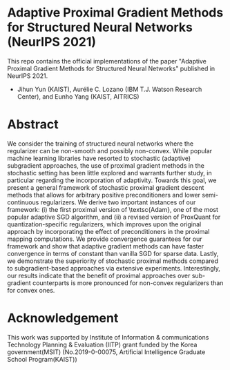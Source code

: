 # Adaptive Proximal Gradient Methods for Structured Neural Networks (NeurIPS 2021)
This repo contains the official implementations of the paper "Adaptive Proximal Gradient Methods for Structured Neural Networks" published in NeurIPS 2021.
+ Jihun Yun (KAIST), Aurélie C. Lozano (IBM T.J. Watson Research Center), and Eunho Yang (KAIST, AITRICS)

# Abstract
We consider the training of structured neural networks where the regularizer can be non-smooth and possibly non-convex. While popular machine learning libraries have resorted to stochastic (adaptive) subgradient approaches, the use of proximal gradient methods in the stochastic setting has been little explored and warrants further study, in particular regarding the incorporation of adaptivity. Towards this goal, we present a general framework of stochastic proximal gradient descent methods that allows for arbitrary positive preconditioners and lower semi-continuous regularizers. We derive two important instances of our framework: (i) the first proximal version of \textsc{Adam}, one of the most popular adaptive SGD algorithm, and (ii) a revised version of ProxQuant for quantization-specific regularizers, which improves upon the original approach by incorporating the effect of preconditioners in the proximal mapping computations. We provide convergence guarantees for our framework and show that adaptive gradient methods can have faster convergence in terms of constant than vanilla SGD for sparse data. Lastly, we demonstrate the superiority of stochastic proximal methods compared to subgradient-based approaches via extensive experiments. Interestingly, our results indicate that the benefit of proximal approaches over sub-gradient counterparts is more pronounced for non-convex regularizers than for convex ones.

# Acknowledgement
This work was supported by Institute of Information & communications Technology Planning & Evaluation (IITP) grant funded by the Korea government(MSIT) (No.2019-0-00075, Artificial Intelligence Graduate School Program(KAIST))

